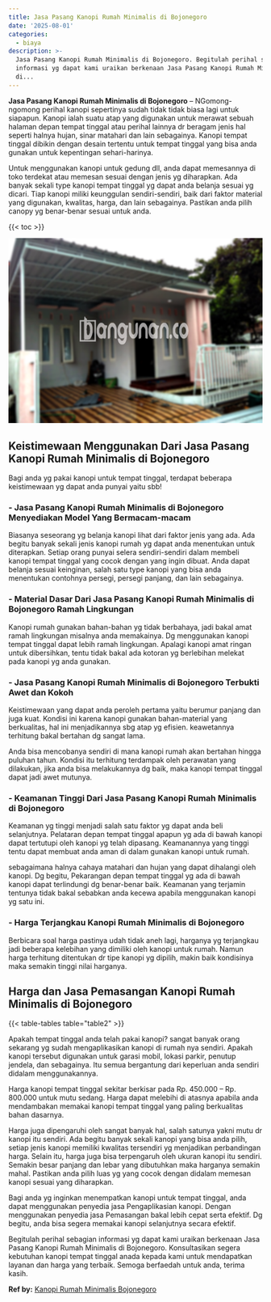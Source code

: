 ```yaml
---
title: Jasa Pasang Kanopi Rumah Minimalis di Bojonegoro
date: '2025-08-01'
categories:
  - biaya
description: >-
  Jasa Pasang Kanopi Rumah Minimalis di Bojonegoro. Begitulah perihal sebagian
  informasi yg dapat kami uraikan berkenaan Jasa Pasang Kanopi Rumah Minimalis
  di...
---
```


**Jasa Pasang Kanopi Rumah Minimalis di Bojonegoro** – NGomong-ngomong perihal kanopi sepertinya sudah tidak tidak biasa lagi untuk siapapun. Kanopi ialah suatu atap yang digunakan untuk merawat sebuah halaman depan tempat tinggal atau perihal lainnya dr beragam jenis hal seperti halnya hujan, sinar matahari dan lain sebagainya. Kanopi tempat tinggal dibikin dengan desain tertentu untuk tempat tinggal yang bisa anda gunakan untuk kepentingan sehari-harinya.

Untuk menggunakan kanopi untuk gedung dll, anda dapat memesannya di toko terdekat atau memesan sesuai dengan jenis yg diharapkan. Ada banyak sekali type kanopi tempat tinggal yg dapat anda belanja sesuai yg dicari. Tiap kanopi miliki keunggulan sendiri-sendiri, baik dari faktor material yang digunakan, kwalitas, harga, dan lain sebagainya. Pastikan anda pilih canopy yg benar-benar sesuai untuk anda.

{{< toc >}}

![Jasa Pasang Kanopi Rumah Minimalis di Bojonegoro](/images/harga-kanopi-minimalis-45.png)

## Keistimewaan Menggunakan Dari Jasa Pasang Kanopi Rumah Minimalis di Bojonegoro

Bagi anda yg pakai kanopi untuk tempat tinggal, terdapat beberapa keistimewaan yg dapat anda punyai yaitu sbb!

### \- Jasa Pasang Kanopi Rumah Minimalis di Bojonegoro Menyediakan Model Yang Bermacam-macam

Biasanya seseorang yg belanja kanopi lihat dari faktor jenis yang ada. Ada begitu banyak sekali jenis kanopi rumah yg dapat anda menentukan untuk diterapkan. Setiap orang punyai selera sendiri-sendiri dalam membeli kanopi tempat tinggal yang cocok dengan yang ingin dibuat. Anda dapat belanja sesuai keinginan, salah satu type kanopi yang bisa anda menentukan contohnya persegi, persegi panjang, dan lain sebagainya.

### \- Material Dasar Dari Jasa Pasang Kanopi Rumah Minimalis di Bojonegoro Ramah Lingkungan

Kanopi rumah gunakan bahan-bahan yg tidak berbahaya, jadi bakal amat ramah lingkungan misalnya anda memakainya. Dg menggunakan kanopi tempat tinggal dapat lebih ramah lingkungan. Apalagi kanopi amat ringan untuk dibersihkan, tentu tidak bakal ada kotoran yg berlebihan melekat pada kanopi yg anda gunakan.

### \- Jasa Pasang Kanopi Rumah Minimalis di Bojonegoro Terbukti Awet dan Kokoh

Keistimewaan yang dapat anda peroleh pertama yaitu berumur panjang dan juga kuat. Kondisi ini karena kanopi gunakan bahan-material yang berkualitas, hal ini menjadikannya sbg atap yg efisien. keawetannya terhitung bakal bertahan dg sangat lama.

Anda bisa mencobanya sendiri di mana kanopi rumah akan bertahan hingga puluhan tahun. Kondisi itu terhitung terdampak oleh perawatan yang dilakukan, jika anda bisa melakukannya dg baik, maka kanopi tempat tinggal dapat jadi awet mutunya.

### \- Keamanan Tinggi Dari Jasa Pasang Kanopi Rumah Minimalis di Bojonegoro

Keamanan yg tinggi menjadi salah satu faktor yg dapat anda beli selanjutnya. Pelataran depan tempat tinggal apapun yg ada di bawah kanopi dapat tertutupi oleh kanopi yg telah dipasang. Keamanannya yang tinggi tentu dapat membuat anda aman di dalam gunakan kanopi untuk rumah.

sebagaimana halnya cahaya matahari dan hujan yang dapat dihalangi oleh kanopi. Dg begitu, Pekarangan depan tempat tinggal yg ada di bawah kanopi dapat terlindungi dg benar-benar baik. Keamanan yang terjamin tentunya tidak bakal sebabkan anda kecewa apabila menggunakan kanopi yg satu ini.

### \- Harga Terjangkau Kanopi Rumah Minimalis di Bojonegoro

Berbicara soal harga pastinya udah tidak aneh lagi, harganya yg terjangkau jadi beberapa kelebihan yang dimiliki oleh kanopi untuk rumah. Namun harga terhitung ditentukan dr tipe kanopi yg dipilih, makin baik kondisinya maka semakin tinggi nilai harganya.

## Harga dan Jasa Pemasangan Kanopi Rumah Minimalis di Bojonegoro

{{< table-tables table="table2" >}}

Apakah tempat tinggal anda telah pakai kanopi? sangat banyak orang sekarang yg sudah mengaplikasikan kanopi di rumah nya sendiri. Apakah kanopi tersebut digunakan untuk garasi mobil, lokasi parkir, penutup jendela, dan sebagainya. Itu semua bergantung dari keperluan anda sendiri didalam menggunakannya.

Harga kanopi tempat tinggal sekitar berkisar pada Rp. 450.000 – Rp. 800.000 untuk mutu sedang. Harga dapat melebihi di atasnya apabila anda mendambakan memakai kanopi tempat tinggal yang paling berkualitas bahan dasarnya.

Harga juga dipengaruhi oleh sangat banyak hal, salah satunya yakni mutu dr kanopi itu sendiri. Ada begitu banyak sekali kanopi yang bisa anda pilih, setiap jenis kanopi memiliki kwalitas tersendiri yg menjadikan perbandingan harga. Selain itu, harga juga bisa terpengaruh oleh ukuran kanopi itu sendiri. Semakin besar panjang dan lebar yang dibutuhkan maka harganya semakin mahal. Pastikan anda pilih luas yg yang cocok dengan didalam memesan kanopi sesuai yang diharapkan.

Bagi anda yg inginkan menempatkan kanopi untuk tempat tinggal, anda dapat menggunakan penyedia jasa Pengaplikasian kanopi. Dengan menggunakan penyedia jasa Pemasangan bakal lebih cepat serta efektif. Dg begitu, anda bisa segera memakai kanopi selanjutnya secara efektif.

Begitulah perihal sebagian informasi yg dapat kami uraikan berkenaan Jasa Pasang Kanopi Rumah Minimalis di Bojonegoro. Konsultasikan segera kebutuhan kanopi tempat tinggal anada kepada kami untuk mendapatkan layanan dan harga yang terbaik. Semoga berfaedah untuk anda, terima kasih.

**Ref by:**  [Kanopi Rumah Minimalis Bojonegoro](https://id.wikipedia.org/wiki/Kanopi)
